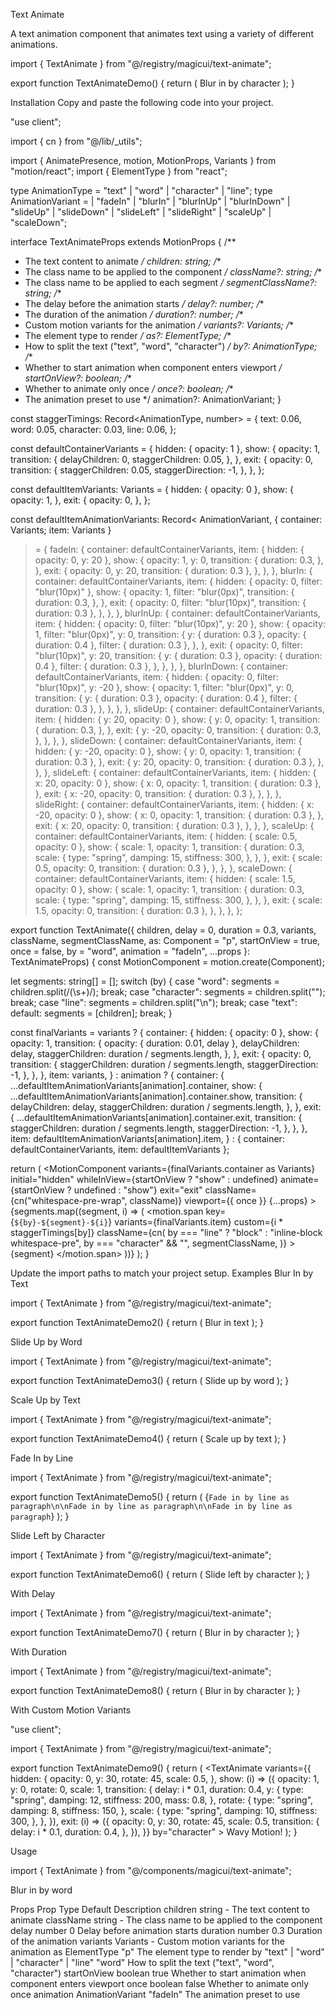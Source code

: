 Text Animate

A text animation component that animates text using a variety of different animations.

import { TextAnimate } from "@/registry/magicui/text-animate";
 
export function TextAnimateDemo() {
  return (
    <TextAnimate animation="blurInUp" by="character" once>
      Blur in by character
    </TextAnimate>
  );
}

Installation
Copy and paste the following code into your project.

"use client";
 
import { cn } from "@/lib/_utils";

import { AnimatePresence, motion, MotionProps, Variants } from "motion/react";
import { ElementType } from "react";
 
type AnimationType = "text" | "word" | "character" | "line";
type AnimationVariant =
  | "fadeIn"
  | "blurIn"
  | "blurInUp"
  | "blurInDown"
  | "slideUp"
  | "slideDown"
  | "slideLeft"
  | "slideRight"
  | "scaleUp"
  | "scaleDown";
 
interface TextAnimateProps extends MotionProps {
  /**
   * The text content to animate
   */
  children: string;
  /**
   * The class name to be applied to the component
   */
  className?: string;
  /**
   * The class name to be applied to each segment
   */
  segmentClassName?: string;
  /**
   * The delay before the animation starts
   */
  delay?: number;
  /**
   * The duration of the animation
   */
  duration?: number;
  /**
   * Custom motion variants for the animation
   */
  variants?: Variants;
  /**
   * The element type to render
   */
  as?: ElementType;
  /**
   * How to split the text ("text", "word", "character")
   */
  by?: AnimationType;
  /**
   * Whether to start animation when component enters viewport
   */
  startOnView?: boolean;
  /**
   * Whether to animate only once
   */
  once?: boolean;
  /**
   * The animation preset to use
   */
  animation?: AnimationVariant;
}
 
const staggerTimings: Record<AnimationType, number> = {
  text: 0.06,
  word: 0.05,
  character: 0.03,
  line: 0.06,
};
 
const defaultContainerVariants = {
  hidden: { opacity: 1 },
  show: {
    opacity: 1,
    transition: {
      delayChildren: 0,
      staggerChildren: 0.05,
    },
  },
  exit: {
    opacity: 0,
    transition: {
      staggerChildren: 0.05,
      staggerDirection: -1,
    },
  },
};
 
const defaultItemVariants: Variants = {
  hidden: { opacity: 0 },
  show: {
    opacity: 1,
  },
  exit: {
    opacity: 0,
  },
};
 
const defaultItemAnimationVariants: Record<
  AnimationVariant,
  { container: Variants; item: Variants }
> = {
  fadeIn: {
    container: defaultContainerVariants,
    item: {
      hidden: { opacity: 0, y: 20 },
      show: {
        opacity: 1,
        y: 0,
        transition: {
          duration: 0.3,
        },
      },
      exit: {
        opacity: 0,
        y: 20,
        transition: { duration: 0.3 },
      },
    },
  },
  blurIn: {
    container: defaultContainerVariants,
    item: {
      hidden: { opacity: 0, filter: "blur(10px)" },
      show: {
        opacity: 1,
        filter: "blur(0px)",
        transition: {
          duration: 0.3,
        },
      },
      exit: {
        opacity: 0,
        filter: "blur(10px)",
        transition: { duration: 0.3 },
      },
    },
  },
  blurInUp: {
    container: defaultContainerVariants,
    item: {
      hidden: { opacity: 0, filter: "blur(10px)", y: 20 },
      show: {
        opacity: 1,
        filter: "blur(0px)",
        y: 0,
        transition: {
          y: { duration: 0.3 },
          opacity: { duration: 0.4 },
          filter: { duration: 0.3 },
        },
      },
      exit: {
        opacity: 0,
        filter: "blur(10px)",
        y: 20,
        transition: {
          y: { duration: 0.3 },
          opacity: { duration: 0.4 },
          filter: { duration: 0.3 },
        },
      },
    },
  },
  blurInDown: {
    container: defaultContainerVariants,
    item: {
      hidden: { opacity: 0, filter: "blur(10px)", y: -20 },
      show: {
        opacity: 1,
        filter: "blur(0px)",
        y: 0,
        transition: {
          y: { duration: 0.3 },
          opacity: { duration: 0.4 },
          filter: { duration: 0.3 },
        },
      },
    },
  },
  slideUp: {
    container: defaultContainerVariants,
    item: {
      hidden: { y: 20, opacity: 0 },
      show: {
        y: 0,
        opacity: 1,
        transition: {
          duration: 0.3,
        },
      },
      exit: {
        y: -20,
        opacity: 0,
        transition: {
          duration: 0.3,
        },
      },
    },
  },
  slideDown: {
    container: defaultContainerVariants,
    item: {
      hidden: { y: -20, opacity: 0 },
      show: {
        y: 0,
        opacity: 1,
        transition: { duration: 0.3 },
      },
      exit: {
        y: 20,
        opacity: 0,
        transition: { duration: 0.3 },
      },
    },
  },
  slideLeft: {
    container: defaultContainerVariants,
    item: {
      hidden: { x: 20, opacity: 0 },
      show: {
        x: 0,
        opacity: 1,
        transition: { duration: 0.3 },
      },
      exit: {
        x: -20,
        opacity: 0,
        transition: { duration: 0.3 },
      },
    },
  },
  slideRight: {
    container: defaultContainerVariants,
    item: {
      hidden: { x: -20, opacity: 0 },
      show: {
        x: 0,
        opacity: 1,
        transition: { duration: 0.3 },
      },
      exit: {
        x: 20,
        opacity: 0,
        transition: { duration: 0.3 },
      },
    },
  },
  scaleUp: {
    container: defaultContainerVariants,
    item: {
      hidden: { scale: 0.5, opacity: 0 },
      show: {
        scale: 1,
        opacity: 1,
        transition: {
          duration: 0.3,
          scale: {
            type: "spring",
            damping: 15,
            stiffness: 300,
          },
        },
      },
      exit: {
        scale: 0.5,
        opacity: 0,
        transition: { duration: 0.3 },
      },
    },
  },
  scaleDown: {
    container: defaultContainerVariants,
    item: {
      hidden: { scale: 1.5, opacity: 0 },
      show: {
        scale: 1,
        opacity: 1,
        transition: {
          duration: 0.3,
          scale: {
            type: "spring",
            damping: 15,
            stiffness: 300,
          },
        },
      },
      exit: {
        scale: 1.5,
        opacity: 0,
        transition: { duration: 0.3 },
      },
    },
  },
};
 
export function TextAnimate({
  children,
  delay = 0,
  duration = 0.3,
  variants,
  className,
  segmentClassName,
  as: Component = "p",
  startOnView = true,
  once = false,
  by = "word",
  animation = "fadeIn",
  ...props
}: TextAnimateProps) {
  const MotionComponent = motion.create(Component);
 
  let segments: string[] = [];
  switch (by) {
    case "word":
      segments = children.split(/(\s+)/);
      break;
    case "character":
      segments = children.split("");
      break;
    case "line":
      segments = children.split("\n");
      break;
    case "text":
    default:
      segments = [children];
      break;
  }
 
  const finalVariants = variants
    ? {
        container: {
          hidden: { opacity: 0 },
          show: {
            opacity: 1,
            transition: {
              opacity: { duration: 0.01, delay },
              delayChildren: delay,
              staggerChildren: duration / segments.length,
            },
          },
          exit: {
            opacity: 0,
            transition: {
              staggerChildren: duration / segments.length,
              staggerDirection: -1,
            },
          },
        },
        item: variants,
      }
    : animation
      ? {
          container: {
            ...defaultItemAnimationVariants[animation].container,
            show: {
              ...defaultItemAnimationVariants[animation].container.show,
              transition: {
                delayChildren: delay,
                staggerChildren: duration / segments.length,
              },
            },
            exit: {
              ...defaultItemAnimationVariants[animation].container.exit,
              transition: {
                staggerChildren: duration / segments.length,
                staggerDirection: -1,
              },
            },
          },
          item: defaultItemAnimationVariants[animation].item,
        }
      : { container: defaultContainerVariants, item: defaultItemVariants };
 
  return (
    <AnimatePresence mode="popLayout">
      <MotionComponent
        variants={finalVariants.container as Variants}
        initial="hidden"
        whileInView={startOnView ? "show" : undefined}
        animate={startOnView ? undefined : "show"}
        exit="exit"
        className={cn("whitespace-pre-wrap", className)}
        viewport={{ once }}
        {...props}
      >
        {segments.map((segment, i) => (
          <motion.span
            key={`${by}-${segment}-${i}`}
            variants={finalVariants.item}
            custom={i * staggerTimings[by]}
            className={cn(
              by === "line" ? "block" : "inline-block whitespace-pre",
              by === "character" && "",
              segmentClassName,
            )}
          >
            {segment}
          </motion.span>
        ))}
      </MotionComponent>
    </AnimatePresence>
  );
}

Update the import paths to match your project setup.
Examples
Blur In by Text

import { TextAnimate } from "@/registry/magicui/text-animate";
 
export function TextAnimateDemo2() {
  return (
    <TextAnimate animation="blurIn" as="h1">
      Blur in text
    </TextAnimate>
  );
}

Slide Up by Word

import { TextAnimate } from "@/registry/magicui/text-animate";
 
export function TextAnimateDemo3() {
  return (
    <TextAnimate animation="slideUp" by="word">
      Slide up by word
    </TextAnimate>
  );
}

Scale Up by Text

import { TextAnimate } from "@/registry/magicui/text-animate";
 
export function TextAnimateDemo4() {
  return (
    <TextAnimate animation="scaleUp" by="text">
      Scale up by text
    </TextAnimate>
  );
}

Fade In by Line

import { TextAnimate } from "@/registry/magicui/text-animate";
 
export function TextAnimateDemo5() {
  return (
    <TextAnimate animation="fadeIn" by="line" as="p">
      {`Fade in by line as paragraph\n\nFade in by line as paragraph\n\nFade in by line as paragraph`}
    </TextAnimate>
  );
}

Slide Left by Character

import { TextAnimate } from "@/registry/magicui/text-animate";
 
export function TextAnimateDemo6() {
  return (
    <TextAnimate animation="slideLeft" by="character">
      Slide left by character
    </TextAnimate>
  );
}

With Delay

import { TextAnimate } from "@/registry/magicui/text-animate";
 
export function TextAnimateDemo7() {
  return (
    <TextAnimate animation="blurInUp" by="character" delay={2}>
      Blur in by character
    </TextAnimate>
  );
}

With Duration

import { TextAnimate } from "@/registry/magicui/text-animate";
 
export function TextAnimateDemo8() {
  return (
    <TextAnimate animation="blurInUp" by="character" duration={5}>
      Blur in by character
    </TextAnimate>
  );
}

With Custom Motion Variants

"use client";
 
import { TextAnimate } from "@/registry/magicui/text-animate";
 
export function TextAnimateDemo9() {
  return (
    <TextAnimate
      variants={{
        hidden: {
          opacity: 0,
          y: 30,
          rotate: 45,
          scale: 0.5,
        },
        show: (i) => ({
          opacity: 1,
          y: 0,
          rotate: 0,
          scale: 1,
          transition: {
            delay: i * 0.1,
            duration: 0.4,
            y: {
              type: "spring",
              damping: 12,
              stiffness: 200,
              mass: 0.8,
            },
            rotate: {
              type: "spring",
              damping: 8,
              stiffness: 150,
            },
            scale: {
              type: "spring",
              damping: 10,
              stiffness: 300,
            },
          },
        }),
        exit: (i) => ({
          opacity: 0,
          y: 30,
          rotate: 45,
          scale: 0.5,
          transition: {
            delay: i * 0.1,
            duration: 0.4,
          },
        }),
      }}
      by="character"
    >
      Wavy Motion!
    </TextAnimate>
  );
}

Usage

import { TextAnimate } from "@/components/magicui/text-animate";

<TextAnimate animation="blurInUp" by="word">
  Blur in by word
</TextAnimate>

Props
Prop	Type	Default	Description
children	string	-	The text content to animate
className	string	-	The class name to be applied to the component
delay	number	0	Delay before animation starts
duration	number	0.3	Duration of the animation
variants	Variants	-	Custom motion variants for the animation
as	ElementType	"p"	The element type to render
by	"text" | "word" | "character" | "line"	"word"	How to split the text ("text", "word", "character")
startOnView	boolean	true	Whether to start animation when component enters viewport
once	boolean	false	Whether to animate only once
animation	AnimationVariant	"fadeIn"	The animation preset to use